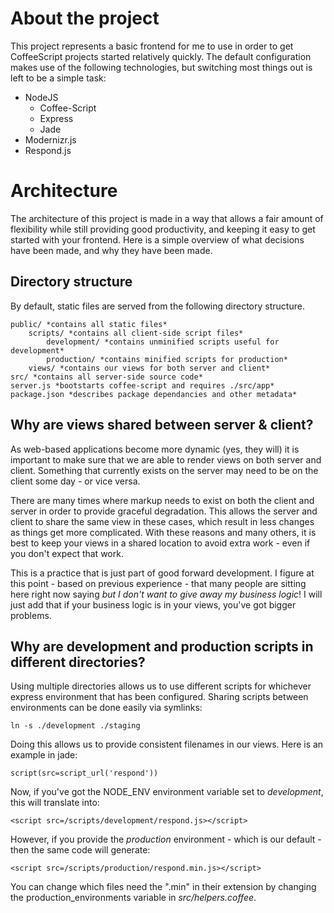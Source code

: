 About the project
=================

This project represents a basic frontend for me to use in order to
get CoffeeScript projects started relatively quickly. The default
configuration makes use of the following technologies, but switching
most things out is left to be a simple task:

- NodeJS
	* Coffee-Script
	* Express
	* Jade
- Modernizr.js
- Respond.js

Architecture
============

The architecture of this project is made in a way that allows a
fair amount of flexibility while still providing good productivity,
and keeping it easy to get started with your frontend. Here is a
simple overview of what decisions have been made, and why they
have been made.

Directory structure
-------------------

By default, static files are served from the following directory
structure.

    public/ *contains all static files*
        scripts/ *contains all client-side script files*
            development/ *contains unminified scripts useful for development*
            production/ *contains minified scripts for production*
        views/ *contains our views for both server and client*
    src/ *contains all server-side source code*
    server.js *bootstarts coffee-script and requires ./src/app*
    package.json *describes package dependancies and other metadata*

Why are views shared between server & client?
---------------------------------------------

As web-based applications become more dynamic (yes, they will) it is important to
make sure that we are able to render views on both server and client.
Something that currently exists on the server may need to be on the client
some day - or vice versa.

There are many times where markup needs to exist on
both the client and server in order to provide graceful degradation. This allows
the server and client to share the same view in these cases, which result
in less changes as things get more complicated. With these reasons and many
others, it is best to keep your views in a shared location to avoid extra work - even if you don't expect that work.

This is a practice that is just part of good forward development. I figure at
this point - based on previous experience - that many people are sitting here
right now saying *but I don't want to give away my business logic*! I will
just add that if your business logic is in your views, you've got bigger
problems.

Why are development and production scripts in different directories?
--------------------------------------------------------------------

Using multiple directories allows us to use different scripts for whichever express environment that has been configured. Sharing scripts between
environments can be done easily via symlinks:

    ln -s ./development ./staging

Doing this allows us to provide consistent filenames in our views. Here is an
example in jade:

    script(src=script_url('respond'))

Now, if you've got the NODE_ENV environment variable set to *development*, this
will translate into:

    <script src=/scripts/development/respond.js></script>

However, if you provide the *production* environment - which is our default - then
the same code will generate:

    <script src=/scripts/production/respond.min.js></script>

You can change which files need the ".min" in their extension by changing the
production_environments variable in *src/helpers.coffee*.
